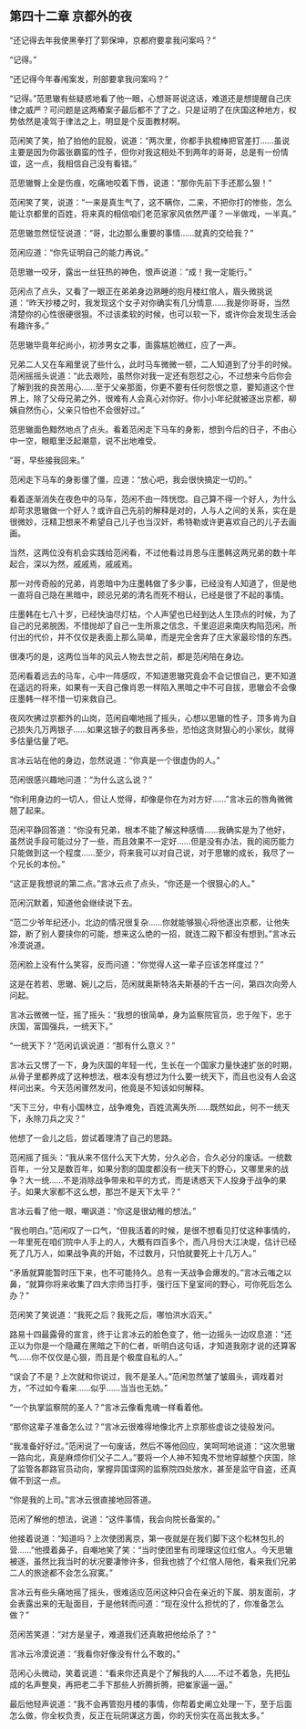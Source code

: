 ## 第四十二章 **京都外的夜**

“还记得去年我使黑拳打了郭保坤，京都府要拿我问案吗？”

“记得。”

“还记得今年春闱案发，刑部要拿我问案吗？”

“记得。”范思辙有些疑惑地看了他一眼，心想哥哥说这话，难道还是想提醒自己庆律之威严？可问题是这两樁案子最后都不了了之，只是证明了在庆国这种地方，权势依然是凌驾于律法之上，明显是个反面教材啊。

范闲笑了笑，拍了拍他的屁股，说道：“两次里，你都手执棍棒把官差打……虽说主要是因为你嚣张霸蛮的性子，但你对我这相处不到两年的哥哥，总是有一份情谊，这一点，我相信自己没有看错。”

范思辙臀上全是伤痕，吃痛地咬着下唇，说道：“那你先前下手还那么狠！”

范闲笑了笑，说道：“一来是真生气了，这不瞒你，二来，不把你打的惨些，怎么能让京都里的百姓，将来真的相信咱们老范家家风依然严谨？一半做戏，一半真。”

范思辙忽然怔怔说道：“哥，北边那么重要的事情……就真的交给我？”

范闲应道：“你先证明自己的能力再说。”

范思辙一咬牙，露出一丝狂热的神色，恨声说道：“成！我一定能行。”

范闲点了点头，又看了一眼正在弟弟身边熟睡的抱月楼红倌人，眉头微挑说道：“昨天抄楼之时，我发现这个女子对你确实有几分情意……我是你哥哥，当然清楚你的心性很硬很狠。不过该柔软的时候，也可以软一下，或许你会发现生活会有趣许多。”

范思辙毕竟年纪尚小，初涉男女之事，面露尴尬微红，应了一声。

兄弟二人又在车厢里说了些什么，此时马车微微一顿，二人知道到了分手的时候。范闲摇摇头说道：“此去艰险，虽然你对我一定还有怨怼之心，不过想来今后你会了解到我的良苦用心……至于父亲那面，你更不要有任何怨恨之意，要知道这个世界上，除了父母兄弟之外，很难有人会真心对你好。你小小年纪就被逐出京都，柳姨自然伤心，父亲只怕也不会很好过。”

范思辙面色黯然地点了点头。看着范闲走下马车的身影，想到今后的日子，不由心中一空，眼眶里泛起潮意，说不出地难受。

“哥，早些接我回来。”

范闲走下马车的身影僵了僵，应道：“放心吧，我会很快搞定一切的。”

看着逐渐消失在夜色中的马车，范闲不由一阵恍惚。自己算不得一个好人，为什么却苛求思辙做一个好人？或许自己先前的解释是对的，人与人之间的关系，实在是很微妙，汪精卫想来不希望自己儿子也当汉奸，希特勒或许更喜欢自己的儿子去画画。

当然，这两位没有机会实践给范闲看，不过他看过肖恩与庄墨韩这两兄弟的数十年起合，深以为然，戚戚焉，戚戚焉。

那一对传奇般的兄弟，肖恩暗中为庄墨韩做了多少事，已经没有人知道了，但是他一直将自己隐在黑暗中，顾忌兄弟的清名而死不相认，已经是很了不起的事情。

庄墨韩在七八十岁，已经快油尽灯枯，个人声望也已经到达人生顶点的时候，为了自己的兄弟脱困，不惜抛却了自己一生所禀之信念，千里迢迢来南庆构陷范闲，所付出的代价，并不仅仅是表面上那么简单，而是完全舍弃了庄大家最珍惜的东西。

很凑巧的是，这两位当年的风云人物去世之前，都是范闲陪在身边。

范闲看着远去的马车，心中一阵感叹，不知道思辙究竟会不会记恨自己，更不知道在遥远的将来，如果有一天自己像肖恩一样陷入黑暗之中不可自拔，思辙会不会像庄墨韩一样不惜一切来救自己。

夜风吹拂过京都外的山岗，范闲自嘲地摇了摇头，心想以思辙的性子，顶多肯为自己损失几万两银子……如果这银子的数目再多些，恐怕这贪财狠心的小家伙，就得多估量估量了吧。

言冰云站在他的身边，忽然说道：“你真是一个很虚伪的人。”

范闲很感兴趣地问道：“为什么这么说？”

“你利用身边的一切人，但让人觉得，却像是你在为对方好……”言冰云的唇角微微翘了起来。

范闲平静回答道：“你没有兄弟，根本不能了解这种感情……我确实是为了他好，虽然说手段可能过分了一些，而且效果不一定好……但是没有办法，我的阅历能力只能做到这一个程度……至少，将来我可以对自己说，对于思辙的成长，我尽了一个兄长的本份。”

“这正是我想说的第二点。”言冰云点了点头，“你还是一个很狠心的人。”

范闲沉默着，知道他会继续说下去。

“范二少爷年纪还小，北边的情况很复杂……你就能够狠心将他逐出京都，让他失踪，断了别人要挟你的可能，想来这么绝的一招，就连二殿下都没有想到。”言冰云冷漠说道。

范闲脸上没有什么笑容，反而问道：“你觉得人这一辈子应该怎样度过？”

这是在若若、思辙、婉儿之后，范闲就奥斯特洛夫斯基的千古一问，第四次向旁人问起。

言冰云微微一怔，摇了摇头：“我想的很简单，身为监察院官员，忠于陛下，忠于庆国，富国强兵，一统天下。”

“一统天下？”范闲讥讽说道：“那有什么意义？”

言冰云又愣了一下，身为庆国的年轻一代，生长在一个国家力量快速扩张的时期，从骨子里都养成了这种想法，根本没有想过为什么要一统天下，而且也没有人会这样问出来。今天范闲骤然发问，他竟是不知该如何解释。

“天下三分，中有小国林立，战争难免，百姓流离失所……既然如此，何不一统天下，永除刀兵之灾？”

他想了一会儿之后，尝试着理清了自己的思路。

范闲摇了摇头：“我从来不信什么天下大势，分久必合，合久必分的废话。一统数百年，一分又是数百年，如果分割的国度都没有一统天下的野心，又哪里来的战争？大一统……不是消除战争带来和平的方式，而是诱惑天下人投身于战争的果子。如果大家都不这么想，那岂不是天下太平？”

言冰云看了他一眼，嘲讽道：“你这是很幼稚的想法。”

“我也明白。”范闲叹了一口气，“但我活着的时候，是很不想看见打仗这种事情的，一年里死在咱们院中人手上的人，大概有四百多个，而八月份大江决堤，估计已经死了几万人，如果战争真的开始，不过数月，只怕就要死上十几万人。”

“矛盾就算能暂时压下来，也不可能持久。总有一天战争会爆发的。”言冰云嗤之以鼻，“就算你将来收集了四大宗师当打手，强行压下皇室间的野心，可你死后怎么办？”

范闲笑了笑说道：“我死之后？我死之后，哪怕洪水滔天。”

路易十四最露骨的宣言，终于让言冰云的脸色变了，他一边摇头一边叹息道：“还正以为你是一个隐藏在黑暗之下的仁者，听明白这句话，才知道我刚才说的还算客气……你不仅仅是心狠，而且是个极度自私的人。”

“误会了不是？上次就和你说过，我不是圣人。”范闲忽然皱了皱眉头，调戏着对方，“不过如今看来……似乎……当当也无妨。”

“一个执掌监察院的圣人？”言冰云像看鬼魂一样看着他。

“那你这辈子准备怎么过？”言冰云很难得地像北齐上京那些虚谈之徒般发问。

“我准备好好过。”范闲说了一句废话，然后不等他回应，笑呵呵地说道：“这次思辙一路向北，真是麻烦你们父子二人。”要将一个人神不知鬼不觉地穿越整个庆国，除了监管各郡路官员动向，掌握异国谍网的监察院四处放水，甚至是监守自盗，还真做不到这一点。

“你是我的上司。”言冰云很直接地回答道。

范闲了解他的想法，说道：“这件事情，我会向院长备案的。”

他接着说道：“知道吗？上次使团离京，第一夜就是在我们脚下这个松林包扎的营……”他摸着鼻子，自嘲地笑了笑：“当时使团里有司理理这位红倌人。今天思辙被逐，虽然比我当时的状况要凄惨许多，但我也掳了个红倌人陪他，看来我们兄弟二人的旅途都不会怎么寂寞。”

言冰云有些头痛地摇了摇头，很难适应范闲这种只会在亲近的下属、朋友面前，才会表露出来的无耻面目，于是他转而问道：“现在没什么担忧的了，你准备怎么做？”

范闲苦笑道：“对方是皇子，难道我们还真敢把他给杀了？”

言冰云冷漠说道：“我看你好像没有什么不敢的。”

范闲心头微动，笑着说道：“看来你还真是个了解我的人……不过不着急，先把弘成的名声整臭，再把老二手下那些人折腾折腾，把崔家逼一逼。”

最后他轻声说道：“我不会再管抱月楼的事情，你帮着史阐立处理一下，至于后面怎么做，你全权负责，反正在玩阴谋这方面，你的天份实在高出我太多。”

